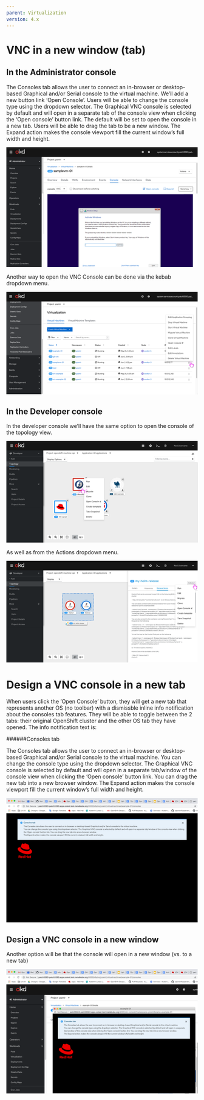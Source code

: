 ```yaml
---
parent: Virtualization
version: 4.x
---
```

# VNC in a new window (tab)

## In the Administrator console

The Consoles tab allows the user to connect an in-browser or desktop-based Graphical and/or Serial console to the virtual machine.
We’ll add a new button link ‘Open Console’.
Users will be able to change the console type using the dropdown selector. The Graphical VNC console is selected by default and will open in a separate tab of the console view when clicking the ‘Open console’ button link. The default will be set to open the console in a new tab. Users will be able to drag the tab to be a new window.
The Expand action makes the console viewport fill the current window’s full width and height.

![open from the new button](img/Open-console-1c.png)

Another way to open the VNC Console can be done via the kebab dropdown menu.

![open from the kebab menu](img/Open-console2.png)

## In the Developer console

In the developer console we’ll have the same option to open the console of the topology view.

![open from the topology view](img/vm-topology-actions-open-console.png)

As well as from the Actions dropdown menu.

![open from the actions drop down](img/helm-release.png)

# Design a VNC console in a new tab 

When users click the ‘Open Console’ button, they will get a new tab that represents another OS (no toolbar) with a dismissble inline info notification about the consoles tab features.
They will be able to toggle between the 2 tabs: their original OpenShift cluster and the other OS tab they have opened.
The info notification text is:

######Consoles tab

The Consoles tab allows the user to connect an in-browser or desktop-based Graphical and/or Serial console to the virtual machine.
You can change the console type using the dropdown selector. The Graphical VNC console is selected by default and will open in a separate tab/window of the console view when clicking the ‘Open console’ button link. You can drag the new tab into a new browser window.
The Expand action makes the console viewport fill the current window’s full width and height.

![console opens in new tab](img/Detached3-new-tab.png)

## Design a VNC console in a new window

Another option will be that the console will open in a new window (vs. to a new tab)

![console opens in new window](img/Detached3-new-window.png)
